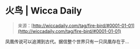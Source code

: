 <!--yml

分类: 未分类

日期: 2024年06月12日 18:24:47

-->

# 火鸟 | Wicca Daily

> 来源：[http://wiccadaily.com/tag/fire-bird/#0001-01-01](http://wiccadaily.com/tag/fire-bird/#0001-01-01)

凤凰传说可以追溯到古代。据信整个世界只有一只凤凰存在于…
